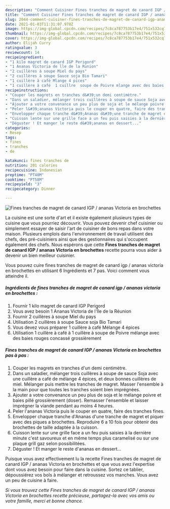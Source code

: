 ```yaml
---
description: "Comment Cuisiner Fines tranches de magret de canard IGP / ananas Victoria en brochettes"
title: "Comment Cuisiner Fines tranches de magret de canard IGP / ananas Victoria en brochettes"
slug: 2044-comment-cuisiner-fines-tranches-de-magret-de-canard-igp-ananas-victoria-en-brochettes
date: 2021-01-03T11:31:07.978Z
image: https://img-global.cpcdn.com/recipes/7c8ca787753b17e4/751x532cq70/fines-tranches-de-magret-de-canard-igp-ananas-victoria-en-brochettes-photo-principale-de-la-recette.jpg
thumbnail: https://img-global.cpcdn.com/recipes/7c8ca787753b17e4/751x532cq70/fines-tranches-de-magret-de-canard-igp-ananas-victoria-en-brochettes-photo-principale-de-la-recette.jpg
cover: https://img-global.cpcdn.com/recipes/7c8ca787753b17e4/751x532cq70/fines-tranches-de-magret-de-canard-igp-ananas-victoria-en-brochettes-photo-principale-de-la-recette.jpg
author: Elijah Curry
ratingvalue: 3
reviewcount: 14
recipeingredient:
- "1 kilo magret de canard IGP Perigord"
- "1 Ananas Victoria de lle de la Runion"
- "2 cuillères à soupe Miel du pays"
- "2 cuillères à soupe Sauce soja Bio Tamari"
- "1 cuillère à café Mlange 4 pices"
- "1 cuillère à café  1 cuillre  soupe de Poivre mlange avec des baies rouges concass grossirement"
recipeinstructions:
- "Couper les magrets en tranches d&#39;un demi centimètre."
- "Dans un saladier, mélanger trois cuillères à soupe de sauce Soja avec une cuillère a café de mélange 4 épices, et deux bonnes cuillères de miel. Mélanger puis mettre les tranches de magret. Masser l&#39;ensemble à la main pour que toutes les tranches soient bien imprégnées."
- "Ajouter a votre convenance un peu plus de soja et le mélange poivre et baies pillé grossièrement (doser). Remasser l&#39;ensemble et laisser imprégner la viande pendant au moins 4 heures."
- "Peler l&#39;ananas Victoria puis le couper en quatre, faire des tranches fines."
- "Envelopper chaque tranche d&#39;Ananas d&#39;une tranche de magret et piquer avec des piques a brochettes. Reproduire 6 a 10 fois pour obtenir des brochettes de taille adaptée à la cuisson."
- "Cuisson lente sur une grille face a un feu puis saisies à la dernière minute c&#39;est savoureux et en même temps plus caramelisé ou sur une plaque grill gaz selon possibilitées."
- "Déguster ! Et manger le reste d&#39;ananas en dessert..."
categories:
- Resep
tags:
- fines
- tranches
- de

katakunci: fines tranches de 
nutrition: 201 calories
recipecuisine: Indonesian
preptime: "PT40M"
cooktime: "PT58M"
recipeyield: "3"
recipecategory: Dinner

---
```



![Fines tranches de magret de canard IGP / ananas Victoria en brochettes](https://img-global.cpcdn.com/recipes/7c8ca787753b17e4/751x532cq70/fines-tranches-de-magret-de-canard-igp-ananas-victoria-en-brochettes-photo-principale-de-la-recette.jpg)

La cuisine est une sorte d'art et il existe également plusieurs types de cuisine que vous pourriez découvrir. Vous pouvez devenir chef cuisinier ou simplement essayer de saisir l'art de cuisiner de bons repas dans votre maison. Plusieurs emplois dans l'environnement de travail utilisent des chefs, des pré-cuisiniers ainsi que des gestionnaires qui s'occupent également des chefs. Nous espérons que cette <strong> Fines tranches de magret de canard IGP / ananas Victoria en brochettes </strong> recette pourra vous aider à devenir un bien meilleur cuisinier.

<!--inarticleads1-->

Vous pouvez cuire fines tranches de magret de canard igp / ananas victoria en brochettes en utilisant 6 Ingrédients et 7 pas. Voici comment vous atteindre il.

##### Ingrédients de fines tranches de magret de canard igp / ananas victoria en brochettes :

1. Fournir 1 kilo magret de canard IGP Perigord
1. Vous avez besoin 1 Ananas Victoria de l&#39;Île de la Réunion
1. Fournir 2 cuillères à soupe Miel du pays
1. Utilisation 2 cuillères à soupe Sauce soja Bio Tamari
1. Vous devez vous préparer 1 cuillère à café Mélange 4 épices
1. Utilisation 1 cuillère à café à 1 cuillère à soupe de Poivre mélange avec des baies rouges concassé grossièrement




<!--inarticleads2-->

##### Fines tranches de magret de canard IGP / ananas Victoria en brochettes pas à pas :

1. Couper les magrets en tranches d&#39;un demi centimètre.
1. Dans un saladier, mélanger trois cuillères à soupe de sauce Soja avec une cuillère a café de mélange 4 épices, et deux bonnes cuillères de miel. Mélanger puis mettre les tranches de magret. Masser l&#39;ensemble à la main pour que toutes les tranches soient bien imprégnées.
1. Ajouter a votre convenance un peu plus de soja et le mélange poivre et baies pillé grossièrement (doser). Remasser l&#39;ensemble et laisser imprégner la viande pendant au moins 4 heures.
1. Peler l&#39;ananas Victoria puis le couper en quatre, faire des tranches fines.
1. Envelopper chaque tranche d&#39;Ananas d&#39;une tranche de magret et piquer avec des piques a brochettes. Reproduire 6 a 10 fois pour obtenir des brochettes de taille adaptée à la cuisson.
1. Cuisson lente sur une grille face a un feu puis saisies à la dernière minute c&#39;est savoureux et en même temps plus caramelisé ou sur une plaque grill gaz selon possibilitées.
1. Déguster ! Et manger le reste d&#39;ananas en dessert...




<!--inarticleads1-->

<p>
Puisque vous avez effectivement lu la recette Fines tranches de magret de canard IGP / ananas Victoria en brochettes et que vous avez l'expertise dont vous avez besoin pour faire dans la cuisine. Sortez ce tablier, dépoussiérez vos bols à mélanger et retroussez vos manches. Vous avez un peu de cuisine à faire.
</p>

<p>
<i>Si vous trouvez cette Fines tranches de magret de canard IGP / ananas Victoria en brochettes recette précieuse, partagez-la avec vos amis ou votre famille, merci et bonne chance.</i>
</p>
